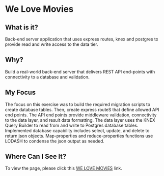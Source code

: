 # We Love Movies

## What is it?
Back-end server application that uses express routes, knex and postgres to provide read and write access to the data tier.  

## Why?
Build a real-world back-end server that delivers REST API end-points with connectivity to a database and validation.

## My Focus
The focus on this exercise was to build the required migration scripts to create database tables. Then, create express routeS that define allowed API end points.  The API end points provide middleware validation, connectivity to the data layer, and result data formatting.  The data layer uses the KNEX Query Builder to read from and write to Postgres database tables.  Implemented database capability includes select, update, and delete to return json objects.  Map-properties and reduce-properties functions use LODASH to condense the json output as needed.

## Where Can I See It?
To view the page, please click this [WE LOVE MOVIES](https://we-love-movies-app-i3hv.onrender.com) link.